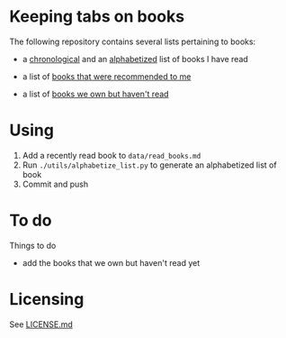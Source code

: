 # Keeping tabs on books

The following repository contains several lists pertaining to books: 

- a [chronological](./data/read_books.md) and an [alphabetized](./data/read_books_alpha.md) list of books I have read

- a list of [books that were recommended to me](./data/recommendations.md)

- a list of [books we own but haven't read](./data/unread_books.md)

# Using

1. Add a recently read book to `data/read_books.md`
2. Run `./utils/alphabetize_list.py` to generate an alphabetized list of book
3. Commit and push

# To do

Things to do 

- add the books that we own but haven't read yet

# Licensing

See [LICENSE.md](LICENSE.md)


